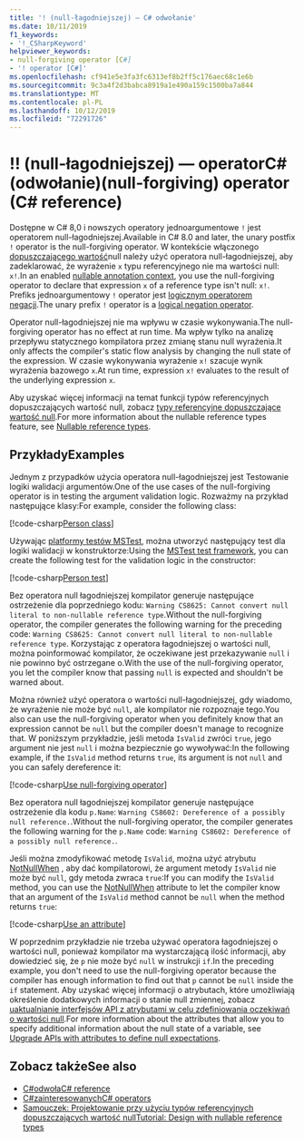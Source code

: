 ```yaml
---
title: '! (null-łagodniejszej) — C# odwołanie'
ms.date: 10/11/2019
f1_keywords:
- '!_CSharpKeyword'
helpviewer_keywords:
- null-forgiving operator [C#]
- '! operator [C#]'
ms.openlocfilehash: cf941e5e3fa3fc6313ef8b2ff5c176aec68c1e6b
ms.sourcegitcommit: 9c3a4f2d3babca8919a1e490a159c1500ba7a844
ms.translationtype: MT
ms.contentlocale: pl-PL
ms.lasthandoff: 10/12/2019
ms.locfileid: "72291726"
---
```

# <a name="-null-forgiving-operator-c-reference"></a><span data-ttu-id="50d74-103">!</span><span class="sxs-lookup"><span data-stu-id="50d74-103">!</span></span> <span data-ttu-id="50d74-104">(null-łagodniejszej) — operatorC# (odwołanie)</span><span class="sxs-lookup"><span data-stu-id="50d74-104">(null-forgiving) operator (C# reference)</span></span>

<span data-ttu-id="50d74-105">Dostępne w C# 8,0 i nowszych operatory jednoargumentowe `!` jest operatorem null-łagodniejszej.</span><span class="sxs-lookup"><span data-stu-id="50d74-105">Available in C# 8.0 and later, the unary postfix `!` operator is the null-forgiving operator.</span></span> <span data-ttu-id="50d74-106">W kontekście włączonego [dopuszczającego wartość](../../nullable-references.md#nullable-annotation-context)null należy użyć operatora null-łagodniejszej, aby zadeklarować, że wyrażenie `x` typu referencyjnego nie ma wartości null: `x!`.</span><span class="sxs-lookup"><span data-stu-id="50d74-106">In an enabled [nullable annotation context](../../nullable-references.md#nullable-annotation-context), you use the null-forgiving operator to declare that expression `x` of a reference type isn't null: `x!`.</span></span> <span data-ttu-id="50d74-107">Prefiks jednoargumentowy `!` operator jest [logicznym operatorem negacji](boolean-logical-operators.md#logical-negation-operator-).</span><span class="sxs-lookup"><span data-stu-id="50d74-107">The unary prefix `!` operator is a [logical negation operator](boolean-logical-operators.md#logical-negation-operator-).</span></span>

<span data-ttu-id="50d74-108">Operator null-łagodniejszej nie ma wpływu w czasie wykonywania.</span><span class="sxs-lookup"><span data-stu-id="50d74-108">The null-forgiving operator has no effect at run time.</span></span> <span data-ttu-id="50d74-109">Ma wpływ tylko na analizę przepływu statycznego kompilatora przez zmianę stanu null wyrażenia.</span><span class="sxs-lookup"><span data-stu-id="50d74-109">It only affects the compiler's static flow analysis by changing the null state of the expression.</span></span> <span data-ttu-id="50d74-110">W czasie wykonywania wyrażenie `x!` szacuje wynik wyrażenia bazowego `x`.</span><span class="sxs-lookup"><span data-stu-id="50d74-110">At run time, expression `x!` evaluates to the result of the underlying expression `x`.</span></span>

<span data-ttu-id="50d74-111">Aby uzyskać więcej informacji na temat funkcji typów referencyjnych dopuszczających wartość null, zobacz [typy referencyjne dopuszczające wartość null](../../nullable-references.md).</span><span class="sxs-lookup"><span data-stu-id="50d74-111">For more information about the nullable reference types feature, see [Nullable reference types](../../nullable-references.md).</span></span>

## <a name="examples"></a><span data-ttu-id="50d74-112">Przykłady</span><span class="sxs-lookup"><span data-stu-id="50d74-112">Examples</span></span>

<span data-ttu-id="50d74-113">Jednym z przypadków użycia operatora null-łagodniejszej jest Testowanie logiki walidacji argumentów.</span><span class="sxs-lookup"><span data-stu-id="50d74-113">One of the use cases of the null-forgiving operator is in testing the argument validation logic.</span></span> <span data-ttu-id="50d74-114">Rozważmy na przykład następujące klasy:</span><span class="sxs-lookup"><span data-stu-id="50d74-114">For example, consider the following class:</span></span>

[!code-csharp[Person class](~/samples/csharp/language-reference/operators/NullForgivingOperator.cs#PersonClass)]

<span data-ttu-id="50d74-115">Używając [platformy testów MSTest](../../../core/testing/unit-testing-with-mstest.md), można utworzyć następujący test dla logiki walidacji w konstruktorze:</span><span class="sxs-lookup"><span data-stu-id="50d74-115">Using the [MSTest test framework](../../../core/testing/unit-testing-with-mstest.md), you can create the following test for the validation logic in the constructor:</span></span>

[!code-csharp[Person test](~/samples/csharp/language-reference/operators/NullForgivingOperator.cs#TestPerson)]

<span data-ttu-id="50d74-116">Bez operatora null łagodniejszej kompilator generuje następujące ostrzeżenie dla poprzedniego kodu: `Warning CS8625: Cannot convert null literal to non-nullable reference type`.</span><span class="sxs-lookup"><span data-stu-id="50d74-116">Without the null-forgiving operator, the compiler generates the following warning for the preceding code: `Warning CS8625: Cannot convert null literal to non-nullable reference type`.</span></span> <span data-ttu-id="50d74-117">Korzystając z operatora łagodniejszej o wartości null, można poinformować kompilator, że oczekiwane jest przekazywanie `null` i nie powinno być ostrzegane o.</span><span class="sxs-lookup"><span data-stu-id="50d74-117">With the use of the null-forgiving operator, you let the compiler know that passing `null` is expected and shouldn't be warned about.</span></span>

<span data-ttu-id="50d74-118">Można również użyć operatora o wartości null-łagodniejszej, gdy wiadomo, że wyrażenie nie może być `null`, ale kompilator nie rozpoznaje tego.</span><span class="sxs-lookup"><span data-stu-id="50d74-118">You also can use the null-forgiving operator when you definitely know that an expression cannot be `null` but the compiler doesn't manage to recognize that.</span></span> <span data-ttu-id="50d74-119">W poniższym przykładzie, jeśli metoda `IsValid` zwróci `true`, jego argument nie jest `null` i można bezpiecznie go wywoływać:</span><span class="sxs-lookup"><span data-stu-id="50d74-119">In the following example, if the `IsValid` method returns `true`, its argument is not `null` and you can safely dereference it:</span></span>

[!code-csharp[Use null-forgiving operator](~/samples/csharp/language-reference/operators/NullForgivingOperator.cs#UseNullForgiving)]

<span data-ttu-id="50d74-120">Bez operatora null łagodniejszej kompilator generuje następujące ostrzeżenie dla kodu `p.Name`: `Warning CS8602: Dereference of a possibly null reference.`.</span><span class="sxs-lookup"><span data-stu-id="50d74-120">Without the null-forgiving operator, the compiler generates the following warning for the `p.Name` code: `Warning CS8602: Dereference of a possibly null reference.`.</span></span>

<span data-ttu-id="50d74-121">Jeśli można zmodyfikować metodę `IsValid`, można użyć atrybutu [NotNullWhen](xref:System.Diagnostics.CodeAnalysis.NotNullWhenAttribute) , aby dać kompilatorowi, że argument metody `IsValid` nie może być `null`, gdy metoda zwraca `true`:</span><span class="sxs-lookup"><span data-stu-id="50d74-121">If you can modify the `IsValid` method, you can use the [NotNullWhen](xref:System.Diagnostics.CodeAnalysis.NotNullWhenAttribute) attribute to let the compiler know that an argument of the `IsValid` method cannot be `null` when the method returns `true`:</span></span>

[!code-csharp[Use an attribute](~/samples/csharp/language-reference/operators/NullForgivingOperator.cs#UseAttribute)]

<span data-ttu-id="50d74-122">W poprzednim przykładzie nie trzeba używać operatora łagodniejszej o wartości null, ponieważ kompilator ma wystarczającą ilość informacji, aby dowiedzieć się, że `p` nie może być `null` w instrukcji `if`.</span><span class="sxs-lookup"><span data-stu-id="50d74-122">In the preceding example, you don't need to use the null-forgiving operator because the compiler has enough information to find out that `p` cannot be `null` inside the `if` statement.</span></span> <span data-ttu-id="50d74-123">Aby uzyskać więcej informacji o atrybutach, które umożliwiają określenie dodatkowych informacji o stanie null zmiennej, zobacz [uaktualnianie interfejsów API z atrybutami w celu zdefiniowania oczekiwań o wartości null](../../nullable-attributes.md).</span><span class="sxs-lookup"><span data-stu-id="50d74-123">For more information about the attributes that allow you to specify additional information about the null state of a variable, see [Upgrade APIs with attributes to define null expectations](../../nullable-attributes.md).</span></span>

## <a name="see-also"></a><span data-ttu-id="50d74-124">Zobacz także</span><span class="sxs-lookup"><span data-stu-id="50d74-124">See also</span></span>

- [<span data-ttu-id="50d74-125">C#odwoła</span><span class="sxs-lookup"><span data-stu-id="50d74-125">C# reference</span></span>](../index.md)
- [<span data-ttu-id="50d74-126">C#zainteresowanych</span><span class="sxs-lookup"><span data-stu-id="50d74-126">C# operators</span></span>](index.md)
- [<span data-ttu-id="50d74-127">Samouczek: Projektowanie przy użyciu typów referencyjnych dopuszczających wartość null</span><span class="sxs-lookup"><span data-stu-id="50d74-127">Tutorial: Design with nullable reference types</span></span>](../../tutorials/nullable-reference-types.md)
